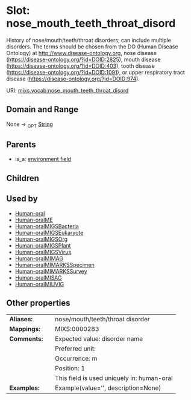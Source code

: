 
# Slot: nose_mouth_teeth_throat_disord


History of nose/mouth/teeth/throat disorders; can include multiple disorders. The terms should be chosen from the DO (Human Disease Ontology) at http://www.disease-ontology.org, nose disease (https://disease-ontology.org/?id=DOID:2825), mouth disease (https://disease-ontology.org/?id=DOID:403), tooth disease (https://disease-ontology.org/?id=DOID:1091), or upper respiratory tract disease (https://disease-ontology.org/?id=DOID:974).

URI: [mixs.vocab:nose_mouth_teeth_throat_disord](https://w3id.org/mixs/vocab/nose_mouth_teeth_throat_disord)


## Domain and Range

None ->  <sub>OPT</sub> [String](types/String.md)

## Parents

 *  is_a: [environment field](environment_field.md)

## Children


## Used by

 * [Human-oral](Human-oral.md)
 * [Human-oralME](Human-oralME.md)
 * [Human-oralMIGSBacteria](Human-oralMIGSBacteria.md)
 * [Human-oralMIGSEukaryote](Human-oralMIGSEukaryote.md)
 * [Human-oralMIGSOrg](Human-oralMIGSOrg.md)
 * [Human-oralMIGSPlant](Human-oralMIGSPlant.md)
 * [Human-oralMIGSVirus](Human-oralMIGSVirus.md)
 * [Human-oralMIMAG](Human-oralMIMAG.md)
 * [Human-oralMIMARKSSpecimen](Human-oralMIMARKSSpecimen.md)
 * [Human-oralMIMARKSSurvey](Human-oralMIMARKSSurvey.md)
 * [Human-oralMISAG](Human-oralMISAG.md)
 * [Human-oralMIUVIG](Human-oralMIUVIG.md)

## Other properties

|  |  |  |
| --- | --- | --- |
| **Aliases:** | | nose/mouth/teeth/throat disorder |
| **Mappings:** | | MIXS:0000283 |
| **Comments:** | | Expected value: disorder name |
|  | | Preferred unit:  |
|  | | Occurrence: m |
|  | | Position: 1 |
|  | | This field is used uniquely in: human-oral |
| **Examples:** | | Example(value='', description=None) |

